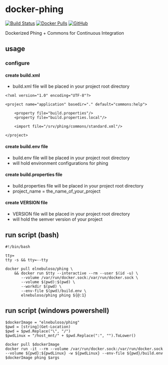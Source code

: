 # docker-phing

[![Build Status](https://travis-ci.com/elnebuloso/docker-phing.svg?branch=master)](https://travis-ci.com/elnebuloso/docker-phing)
[![Docker Pulls](https://img.shields.io/docker/pulls/elnebuloso/phing.svg)](https://hub.docker.com/r/elnebuloso/phing)
[![GitHub](https://img.shields.io/github/license/elnebuloso/docker-ansible.svg)](https://github.com/elnebuloso/docker-phing)

Dockerized Phing + Commons for Continuous Integration

## usage

### configure

#### create build.xml

- build.xml file will be placed in your project root directory

```
<?xml version="1.0" encoding="UTF-8"?>

<project name="application" basedir="." default="commons:help">

    <property file="build.properties"/>
    <property file="build.properties.local"/>
    
    <import file="/srv/phing/commons/standard.xml"/>
    
</project>
```

####  create build.env file

- build.env file will be placed in your project root directory
- will hold environment configurations for phing

####  create build.properties file

- build.properties file will be placed in your project root directory
- project_name = the_name_of_your_project

#### create VERSION file

- VERSION file will be placed in your project root directory
- will hold the semver version of your project

## run script (bash)

```
#!/bin/bash

tty=
tty -s && tty=--tty

docker pull elnebuloso/phing \
    && docker run $tty --interactive --rm --user $(id -u) \
       --volume /var/run/docker.sock:/var/run/docker.sock \
       --volume $(pwd):$(pwd) \
       --workdir $(pwd) \
       --env-file $(pwd)/build.env \
       elnebuloso/phing phing ${@:1}
```

## run script (windows powershell)

```
$dockerImage = "elnebuloso/phing"
$pwd = [string](Get-Location)
$pwd = $pwd.Replace("\", "/")
$pwdLinux = "/host_mnt/" + $pwd.Replace(":", "").ToLower()

docker pull $dockerImage
docker run -it --rm --volume /var/run/docker.sock:/var/run/docker.sock --volume ${pwd}:${pwdLinux} -w ${pwdLinux} --env-file ${pwd}/build.env $dockerImage phing $args
```
